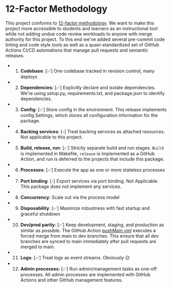 # 12-Factor Methodology

This project conforms to [12-factor methodology](https://12factor.net/). We want to make this project more accessible to students and learners as an instructional tool while not adding undue code review workloads to anyone with merge authority for this project. To this end we've added several pre-commit code linting and code style tools as well as a quasi-standardized set of GitHub Actions CI/CD automations that manage pull requests and semantic releases.

- 1. **Codebase**: [✅] One codebase tracked in revision control, many deploys
- 2. **Dependencies**: [✅] Explicitly declare and isolate dependencies. We're using setup.py, requirements.txt, and package.json to identify dependencies.
- 3. **Config**: [✅] Store config in the environment. This release implements config.Settings, which stores all configuration information for the package.
- 4. **Backing services**: [-] Treat backing services as attached resources. Not applicable to this project.
- 5. **Build, release, run**: [✅] Strictly separate build and run stages. `Build` is implemented in Makefile, `release` is implemented as a GitHub Action, and run is deferred to the projects that include this package.
- 6. **Processes**: [✅] Execute the app as one or more stateless processes
- 7. **Port binding**: [-] Export services via port binding. Not Applicable. This package does not implement any services.
- 8. **Concurrency**: Scale out via the process model
- 9. **Disposability**: [✅] Maximize robustness with fast startup and graceful shutdown
- 10. **Dev/prod parity**: [✅] Keep development, staging, and production as similar as possible. The GitHub Action [pushMain.yml](.github/workflows/pushMain.yml) executes a forced merge from main to dev branches. This ensure that all dev branches are synced to main immediately after pull requests are merged to main.
- 11. **Logs**: [✅] Treat logs as event streams. Obviously 😉
- 12. **Admin processes**: [✅] Run admin/management tasks as one-off processes. All admin processes are implemented with GitHub Actions and other GitHub management features.
